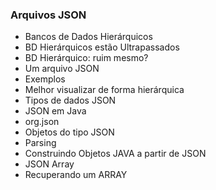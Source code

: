 ### Arquivos JSON

* Bancos de Dados Hierárquicos
* BD Hierárquicos estão Ultrapassados
* BD Hierárquico: ruim mesmo?
* Um arquivo JSON
* Exemplos
* Melhor visualizar de forma hierárquica
* Tipos de dados JSON
* JSON em Java
* org.json
* Objetos do tipo JSON
* Parsing
* Construindo Objetos JAVA a partir de JSON
* JSON Array
* Recuperando um ARRAY

